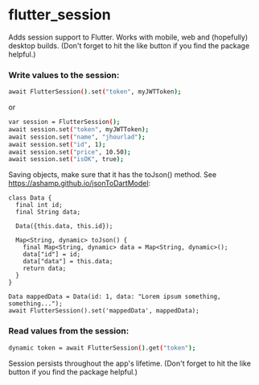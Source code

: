 # flutter_session

Adds session support to Flutter. Works with mobile, web and (hopefully) desktop builds.
(Don't forget to hit the  like button if you find the package helpful.)

### Write values to the session:
```sh
await FlutterSession().set("token", myJWTToken);
```
or
```sh
var session = FlutterSession();
await session.set("token", myJWTToken);
await session.set("name", "jhourlad");
await session.set("id", 1);
await session.set("price", 10.50);
await session.set("isOK", true);
```

Saving objects, make sure that it has the toJson() method. See https://ashamp.github.io/jsonToDartModel:

``` 
class Data {
  final int id;
  final String data;

  Data({this.data, this.id});

  Map<String, dynamic> toJson() {
    final Map<String, dynamic> data = Map<String, dynamic>();
    data["id"] = id;
    data["data"] = this.data;
    return data;
  }
}

Data mappedData = Data(id: 1, data: "Lorem ipsum something, something...");
await FlutterSession().set('mappedData', mappedData);
```

### Read values from the session:
```sh
dynamic token = await FlutterSession().get("token");
```

Session persists throughout the app's lifetime.
(Don't forget to hit the  like button if you find the package helpful.)